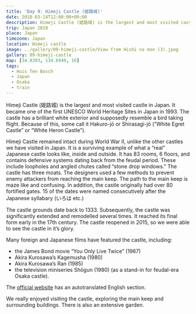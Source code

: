 ```yaml
---
title: 'Day 9: Himeji Castle (姫路城)'
date: 2018-03-14T12:00:00+09:00
description: Himeji Castle (姫路城) is the largest and most visited castle in Japan, and a UNESCO World Heritage Site. It was fully restored in 2015.
trip: Japan 2018
place: Japan
timezone: Japan
location: Himeji castle
image: ../gallery/09-himeji-castle/View from Hishi no mon (3).jpeg
gallery: 09-himeji-castle
map: [34.8393, 134.6940, 16]
tags:
  - Huis Ten Bosch
  - Japan
  - Osaka
  - train
---
```


Himeji Castle (姫路城) is the largest and most visited castle in Japan. It became one of the first UNESCO World Heritage Sites in Japan in 1993. The castle has a brilliant white exterior and supposedly resemble a bird taking flight. Because of this, some call it Hakuro-jō or Shirasagi-jō (“White Egret Castle” or “White Heron Castle”).

Himeji Castle remained intact during World War II, unlike the other castles we have visited in Japan. It is a surviving example of what a “real” Japanese castle looks like, inside and outside. It has 83 rooms, 6 floors, and contains defensive systems dating back from the feudal period. These include loopholes and angled chutes called “stone drop windows.” The castle has three moats. The designers used a few methods to prevent enemy attackers from reaching the main keep. The path to the main keep is maze like and confusing. In addition, the castle originally had over 80 fortified gates. 15 of the dates were named consecutively after the Japanese syllabary (いろは etc.)

The castle grounds date back to 1333. Subsequently, the castle was significantly extended and remodelled several times. It reached its final form early in the 17th century. The castle reopened in 2015, so we were able to see the castle in it’s glory.

Many foreign and Japanese films have featured the castle, including:

- the James Bond movie “You Only Live Twice” (1967)
- Akira Kurosawa’s Kagemusha (1980)
- Akira Kurosawa’s Ran (1985)
- the television miniseries Shōgun (1980) (as a stand-in for feudal-era Osaka castle).

The [official website](https://www.city.himeji.lg.jp/castle/index.html) has an autotranslated English section.

We really enjoyed visiting the castle, exploring the main keep and surrounding buildings. There is also an extensive garden.
